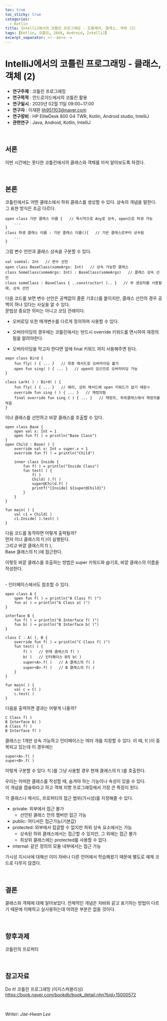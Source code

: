 ```yaml
---
toc: true
toc_sticky: true
categories:
  - Kotlin
title: IntelliJ에서의 코틀린 프로그래밍 - 흐름제어, 클래스, 객체 (2)
tags: [Kotlin, 코틀린, JAVA, Android, IntelliJ]
excerpt_separator: <!--more-->
---
```


# IntelliJ에서의 코틀린 프로그래밍 - 클래스, 객체 (2)
<!--more-->
* **연구주제** : 코틀린 프로그래밍
* **연구목적** : 안드로이드에서의 코틀린 활용
* **연구일시** : 2020년 02월 11일 09:00~17:00
* **연구자** : 이재환 <ljh951103@naver.com>
* **연구장비** : HP EliteDesk 800 G4 TWR, Kotlin, Android studio, IntelliJ
* **관련연구** : Java, Android, Kotlin, IntelliJ

<br>
   
## 서론

이번 시간에는 못다한 코틀린에서의 클래스와 객체를 마저 알아보도록 하겠다.

<br>
   
## 본론

코틀린에서도 어떤 클래스에서 하위 클래스를 생성할 수 있다. 상속의 개념을 말한다.  
그 표현 방식은 조금 다르다.

````
open class 기반 클래스 이름 {   // 묵시적으로 Any로 상속, open으로 파생 가능
    ...
}
class 파생 클래스 이름 : 기반 클래스 이름(){   // 기반 클래스로부터 상속됨
    ...
}
````

그럼 변수 언언과 클래스 상속을 구분할 수 있다.

````
val somVal: Int   // 변수 선언
open class BaseClass(someArgs: Int)   // 상속 가능한 클래스
class SomeClass(someArgs: Int) : BaseClass(someArgs)   // 클래스 상속 선언
class someClass : BaseClass { ..constructor( ).. }   // 부 생성자를 사용할 때, 상속 선언
````

다음 코드를 보면 변수 선언은 공백없이 콜론 기호(:)를 붙이지만, 클래스 선언의 경우 공백이 하나 있다는 사실을 알 수 있다.  
문법상 중요한 의미는 아니고 코딩 관례이다.

- 오버로딩 또한 매개변수를 다르게 정의하여 사용할 수 있다.  

- 오버라이딩의 경우에는 코틀린에서는 반드시 override 키워드를 면시하여 재정의됨을 알려야한다.
- 오버라이딩을 막고자 한다면 앞에 final 키워드 까지 사용해주면 된다.

````
oepn class Bird {
    fun fly( ) { ... }   // 최종 메서드로 오버라이딩 불가
    open fun sing( ) { ... }   // open이 있으므로 오버라이딩 가능
}

class Lark( ) : Bird( ) {
    fun fly( ) { ... }   // 에러, 상위 메서드에 open 키워드가 없기 때문ㅇ
    override fun sing ( ) { ... }   // 재정의됨
    final override fun sing ( ) { ... }   // 재정의, 하위클래스에서 재정의를 막음
}
````

이너 클래스를 선언하고 바깥 클래스를 호출할 수 있다.

````
open class Base {
    open val x: Int = 1
    open fun f( ) = println("Base Class")
}
open Child : Base( ) {
    override val x: Int = super.x + 1
    override fun f( ) = println("Child")

    inner class Inside {
        fun f( ) = println("Inside Class")
        fun test( ) {
            f( )
            Child( ).f( )
            super@Child.f( )
            printf("[Inside] ${super@Child}")
        }
    }
}

fun main( ) {
    val c1 = Child( )
    c1.Inside( ).test( )
}
````

다음 코드를 동작하면 어떻게 출력될까?  
먼저 이너 클래스의 f( )이 실행된다.  
그리고 바깥 클래스의 f( ),  
Base 클래스의 f( )에 접근한다.

이렇듯 바깥 클래스를 호출하는 방법은 super 키워드와 @기호, 바깥 클래스의 이름을 작성한다.

<br>
- 인터페이스에서도 참조할 수 있다.

````
open class A {
    open fun f( ) = println("A Class f( )")
    fun a( ) = println("A Class a( )")
}

interface B {
    fun f( ) = println("B Interface f( )")
    fun b( ) = println("B Interface b( )")
}

class C : A( ), B {
    override fun f( ) = println("C Class f( )")
    fun test( ) {
        f( )   // 현재 클래스의 f( )
        b( )   // 인터페이스 B의 b( )
        super<A>.f( )   // A 클래스의 f( )
        super<B>.f( )   // B 클래스의 f( )
    }
}

fun main( ) {
    val c = C( )
    c.test( )
}
````

다음을 출력하면 결과는 어떻게 나올까?

````
C Class f( )
B Interface b( )
A Class f( )
B Interface f( )
````

클래스는 1개만 상속 가능하고 인터페이스는 여러 개를 지정할 수 있다. 이 때, f( )이 중복되고 있는데 이 경우에는 

````
super<A>.f( )
super<B>.f( )
````
 
이렇게 구분할 수 있다. f( )를 그냥 사용할 경우 현재 클래스의 f( )를 호출한다.

우리는 어떠한 클래스를 작성할 때, 숨겨야 하는 기능이나 속성이 있을 수 있다.  
이 개념을 캡슐화라고 하고 객체 지향 프로그래밍에서 가장 큰 특징이 된다.

각 클래스나 메서드, 프로퍼티의 접근 범위(가시성)를 지정해줄 수 있다.

- private: 외부에서 접근 불가
    - 선언된 클래스 안의 멤버만 접근 가능
- public: 어디서든 접근가능(기본값)
- protected: 외부에서 접글할 수 없지만 하위 상속 요소에서는 가능
    - 상속된 하위 클래스에서는 접근할 수 있지만, 그 외에는 접근 불가
    - 최상위 클래스에는 protected를 사용할 수 없다.
- internal: 같은 정의의 모듈 내부에서는 접근 가능

가시성 지시사에 대해선 이미 자바나 다른 언어에서 학습해왔기 때문에 별도로 예제 코드로 다루지 않겠다.

<br>

## 결론

클래스와 객체에 대해 알아보았다. 전체적인 개념은 자바와 같고 표기하는 방법이 다르기 때문에 이해하고 실사용하는데 어려운 부분은 없을 것이다.

<br>

## 향후과제

코틀린의 프로퍼티

<br>

## 참고자료

Do it! 코틀린 프로그래밍 (이지스퍼블리싱)  
<https://book.naver.com/bookdb/book_detail.nhn?bid=15000572>

<br>

*Writer: Jae-Hwan Lee*